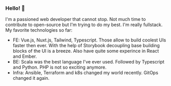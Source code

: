 ### Hello! 👋 

I'm a passioned web developer that cannot stop.
Not much time to contribute to open-source but I'm trying to do my best.
I'm really fullstack. My favorite technologies so far:
 - FE: Vue.js, Nuxt.js, Tailwind, Typescript. Those allow to build coolest UIs faster then ever. With the help of Storybook decoupling base building blocks of the UI is a breeze. Also have quite some experince in React and Ember.
 - BE: Scala was the best language I've ever used. Followed by Typescript and Python. PHP is not so exciting anymore.
 - Infra: Ansible, Terraform and k8s changed my world recently. GitOps changed it again. 
